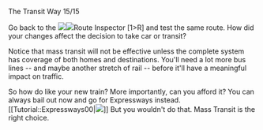 The Transit Way 15/15

Go back to the ![](IconQuery)![](IconRoute)Route Inspector [1>R] and test the same route. How did your changes affect the decision to take car or transit? 

Notice that mass transit will not be effective unless the complete system has coverage of both homes and destinations. You'll need a lot more bus lines -- and maybe another stretch of rail -- before it'll have a meaningful impact on traffic.

So how do like your new train? More importantly, can you afford it? You can always bail out now and go for Expressways instead.
[[Tutorial::Expressways00|![](docs/images/tutorial/expressways/expressways-poster.png)]]
But you wouldn't do that. Mass Transit is the right choice.

